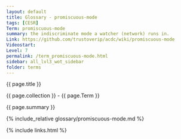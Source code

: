 ```yaml
---
layout: default
title: Glossary - promiscuous-mode
tags: [CESR]
Term: promiscuous-mode
summary: the indiscriminate mode a watcher (network) runs in.
Link: https://github.com/trustoverip/acdc/wiki/promiscuous-mode
Videostart: 
Level: 7
permalink: /term_promiscuous-mode.html
sidebar: all_lvl3_wot_sidebar
folder: terms
---
```


{{ page.title }}

{{ page.collection }} - {{ page.Term }}

   {{ page.summary }}

{% include_relative glossary/promiscuous-mode.md %}

 {% include links.html %} 

